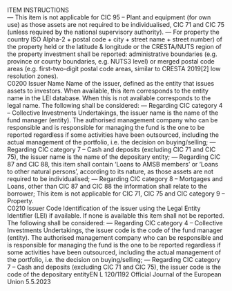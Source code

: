  
ITEM  INSTRUCTIONS  
— This item is not applicable for CIC 95 – Plant and equipment (for own use) as those 
assets are not required to be individualised, CIC 71 and CIC 75 (unless required by 
the national supervisory authority). 
— For property the country ISO Alpha-2 + postal code + city + street 
name + street number) of the property held or the latitude & longitude or the 
CRESTA/NUTS region of the property investment shall be reported: administrative 
boundaries (e.g. province or county boundaries, e.g. NUTS3 level) or merged postal 
code areas (e.g. first-two-digit postal code areas, similar to CRESTA 2019[2] low 
resolution zones).  
C0200  Issuer Name  Name of the issuer, defined as the entity that issues assets to investors. 
When available, this item corresponds to the entity name in the LEI database. When 
this is not available corresponds to the legal name. 
The following shall be considered: 
— Regarding CIC category 4 – Collective Investments Undertakings, the issuer name is 
the name of the fund manager (entity). The authorised management company who 
can be responsible and is responsible for managing the fund is the one to be 
reported regardless if some activities have been outsourced, including the actual 
management of the portfolio, i.e. the decision on buying/selling; 
— Regarding CIC category 7 – Cash and deposits (excluding CIC 71 and CIC 75), the 
issuer name is the name of the depositary entity; 
— Regarding CIC 87 and CIC 88, this item shall contain ‘Loans to AMSB members’ or 
‘Loans to other natural persons’, according to its nature, as those assets are not 
required to be individualised; 
— Regarding CIC category 8 – Mortgages and Loans, other than CIC 87 and CIC 88 
the information shall relate to the borrower; 
This item is not applicable for CIC 71, CIC 75 and CIC category 9 – Property.  
C0210  Issuer Code  Identification of the issuer using the Legal Entity Identifier (LEI) if available. 
If none is available this item shall not be reported. 
The following shall be considered: 
— Regarding CIC category 4 – Collective Investments Undertakings, the issuer code is 
the code of the fund manager (entity). The authorised management company who 
can be responsible and is responsible for managing the fund is the one to be 
reported regardless if some activities have been outsourced, including the actual 
management of the portfolio, i.e. the decision on buying/selling; 
— Regarding CIC category 7 – Cash and deposits (excluding CIC 71 and CIC 75), the 
issuer code is the code of the depositary entityEN  L 120/1192 Official Journal of the European Union 5.5.2023